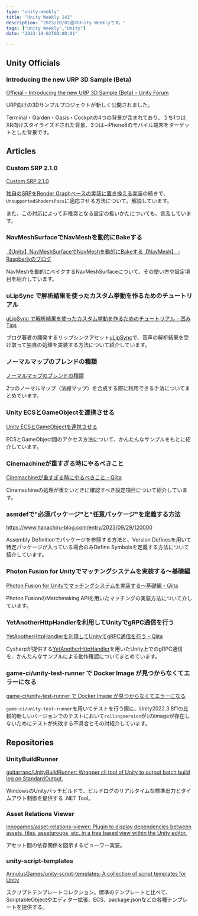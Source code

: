 ```yaml
---
type: "unity-weekly"
title: "Unity Weekly 141"
description: "2023/10/02週のUnity Weeklyです。"
tags: ["Unity Weekly","Unity"]
date: "2023-10-02T00:00:01"

---
```


## Unity Officials

### Introducing the new URP 3D Sample (Beta)

[Official - Introducing the new URP 3D Sample (Beta) - Unity Forum](https://forum.unity.com/threads/introducing-the-new-urp-3d-sample-beta.1495706/)

URP向けの3Dサンプルプロジェクトが新しく公開されました。

Terminal・Garden・Oasis・Cockpitの4つの背景が含まれており、うち1つはXR向けスタイライズドされた背景、3つは~iPhone8のモバイル端末をターゲットとした背景です。

## Articles

### Custom SRP 2.1.0

[Custom SRP 2.1.0](https://catlikecoding.com/unity/custom-srp/2-1-0/)

[独自のSRPをRender Graphベースの実装に置き換える実装](https://catlikecoding.com/unity/custom-srp/2-0-0/)の続きで、`UnsupportedShadersPass`に適応させる方法について。解説しています。

また、この対応によって非推奨となる設定の扱いかたについても。言及しています。

### NavMeshSurfaceでNavMeshを動的にBakeする

[【Unity】NavMeshSurfaceでNavMeshを動的にBakeする【NavMesh】 - Raspberlyのブログ](https://raspberly.hateblo.jp/entry/NavMeshSurfaceBake)

NavMeshを動的にベイクするNavMeshSurfaceについて、その使い方や設定項目を紹介しています。

### uLipSync で解析結果を使ったカスタム挙動を作るためのチュートリアル

[uLipSync で解析結果を使ったカスタム挙動を作るためのチュートリアル - 凹みTips](https://tips.hecomi.com/entry/2023/09/30/231348)

ブログ著者の開発するリップシンクアセット[uLipSync](https://github.com/hecomi/uLipSync)で、音声の解析結果を受け取って独自の処理を実装する方法について紹介しています。

### ノーマルマップのブレンドの種類

[ノーマルマップのブレンドの種類](https://zenn.dev/sakutaro/articles/normalmap_blend)

2つのノーマルマップ（法線マップ）を合成する際に利用できる手法についてまとめています。

### Unity ECSとGameObjectを連携させる

[Unity ECSとGameObjectを連携させる](https://zenn.dev/adoring_onion/articles/unity-ecs-gameobject)

ECSとGameObject間のアクセス方法について、かんたんなサンプルをもとに紹介しています。

### Cinemachineが重すぎる時にやるべきこと

[Cinemachineが重すぎる時にやるべきこと - Qiita](https://qiita.com/amenone_games/items/939365a5e4dc7365eea6)

Cinemachineの処理が重たいときに確認すべき設定項目について紹介しています。

### asmdefで"必須パッケージ"と"任意パッケージ"を定義する方法

https://www.hanachiru-blog.com/entry/2023/09/29/120000

Assembly Definitionでパッケージを参照する方法と、Version Definesを用いて特定パッケージが入っている場合のみDefine Symbolsを定義する方法について紹介しています。

### Photon Fusion for Unityでマッチングシステムを実装する～基礎編

[Photon Fusion for Unityでマッチングシステムを実装する～基礎編 - Qiita](https://qiita.com/nimushiki/items/c91a52f4cd94374e5d92)

Photon FusionのMatchmaking APIを用いたマッチングの実装方法について介しています。

### YetAnotherHttpHandlerを利用してUnityでgRPC通信を行う

[YetAnotherHttpHandlerを利用してUnityでgRPC通信を行う - Qiita](https://qiita.com/mattak/items/0c5e6065459f251b87c5)

Cysharpが提供する[YetAnotherHttpHandler](https://github.com/Cysharp/YetAnotherHttpHandler)を用いたUnity上でのgRPC通信を、かんたんなサンプルによる動作確認についてまとめています。

### game-ci/unity-test-runner で Docker Image が見つからなくてエラーになる

[game-ci/unity-test-runner で Docker Image が見つからなくてエラーになる](https://zenn.dev/veryon_sakai/articles/21b124d211bcb3)

`game-ci/unity-test-runner`を用いてテストを行う際に、Unity2022.3.8f1の比較的新しいバージョンでのテストにおいて`rollingVersion`が`1`のimageが存在しないためにテストが失敗する不具合とその対紹介しています。

## Repositories

### UnityBuildRunner

[guitarrapc/UnityBuildRunner: Wrapper cli tool of Unity to output batch build log on StandardOutput.](https://github.com/guitarrapc/UnityBuildRunner)

WindowsのUnityバッチビルドで、ビルドログのリアルタイムな標準出力とタイムアウト制御を提供する .NET Tool。

### Asset Relations Viewer

[innogames/asset-relations-viewer: Plugin to display dependencies between assets, files, assetgroups, etc. in a tree based view within the Unity editor.](https://github.com/innogames/asset-relations-viewer)

アセット間の依存関係を図示するビューワー実装。

### unity-script-templates

[AnnulusGames/unity-script-templates: A collection of script templates for Unity](https://github.com/AnnulusGames/unity-script-templates)

スクリプトテンプレートコレクション。標準のテンプレートと比べて、ScriptableObjectやエディター拡張、ECS、package.jsonなどの各種テンプレートを提供する。